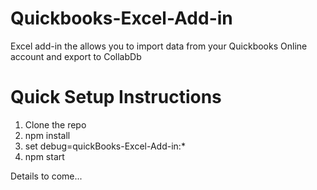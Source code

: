 # Quickbooks-Excel-Add-in
Excel add-in the allows you to import data from your Quickbooks Online account and export to CollabDb

# Quick Setup Instructions
1) Clone the repo
2) npm install
3) set debug=quickBooks-Excel-Add-in:*
4) npm start

Details to come...
